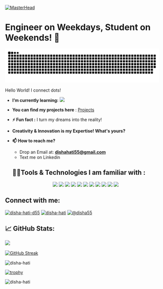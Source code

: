 
[![MasterHead](https://i.imgur.com/cVve0WY.png)](https://disha-hati-portfolio.netlify.app/)
# Engineer on Weekdays, Student on Weekends! 🚀



<div align="center">
    <img src="https://github.com/1999AZZAR/1999AZZAR/blob/readme/resources/img/grid-snake.svg" alt="snake">
</div>

<p>Hello World! I connect dots! </p>

- <b>I’m currently learning:</b>  <img src="https://camo.githubusercontent.com/2abe53f4176fd7b9639f1c316e77574575c1c99c660e03fefa08299045988ba5/68747470733a2f2f696d672e736869656c64732e696f2f62616467652f4e6578742d626c61636b3f7374796c653d666f722d7468652d6261646765266c6f676f3d6e6578742e6a73266c6f676f436f6c6f723d7768697465"/>  

- <b>You can find my projects here</b> : <a href="https://github.com/Disha-Hati?tab=repositories">Projects</a>

- <b> ⚡ Fun fact :</b> I turn my dreams into the reality!
- <b>  Creativity & Innovation is my Expertise! What's yours? </b> 

- <b> 📫 How to reach me?</b>
   - Drop an Email at: **dishahati55@gmail.com**
  - Text me on Linkedin

  <h2> 🐱‍💻Tools & Technologies I am familiar with : </h2>

  <p align="center">

   <img src="https://camo.githubusercontent.com/94255ec6b3c759a685d09b160102f6780416030ba75119a1d9d05cd1d2345e5a/68747470733a2f2f696d672e736869656c64732e696f2f62616467652f4a6176612d4544384230303f7374796c653d666f722d7468652d6261646765266c6f676f3d6a617661266c6f676f436f6c6f723d7768697465"/> 
   <img src="https://camo.githubusercontent.com/77a94341662845d3740986b84d8219c0fd4a0a9e4af8e5411c24cec0faee2129/68747470733a2f2f696d672e736869656c64732e696f2f62616467652f4a6176615363726970742d3332333333303f7374796c653d666f722d7468652d6261646765266c6f676f3d6a617661736372697074266c6f676f436f6c6f723d463744463145"/>  
    <img src="https://camo.githubusercontent.com/6c3957842901e5baa389f3bb8758c8966683333b28493013062fcab5fab645e7/68747470733a2f2f696d672e736869656c64732e696f2f62616467652f52656163742d3230323332413f7374796c653d666f722d7468652d6261646765266c6f676f3d7265616374266c6f676f436f6c6f723d363144414642"/>
    <img src="https://camo.githubusercontent.com/2abe53f4176fd7b9639f1c316e77574575c1c99c660e03fefa08299045988ba5/68747470733a2f2f696d672e736869656c64732e696f2f62616467652f4e6578742d626c61636b3f7374796c653d666f722d7468652d6261646765266c6f676f3d6e6578742e6a73266c6f676f436f6c6f723d7768697465"/>  
   <img src="https://camo.githubusercontent.com/ff4ce3f023f28367db26fcca960568aa8c8c8fbaf419b9f255484e8830fdc0d7/68747470733a2f2f696d672e736869656c64732e696f2f62616467652f2d52656475782d3736344142433f7374796c653d666c61742d737175617265266c6f676f3d7265647578266c6f676f436f6c6f723d7768697465"/> 
 
  <img src="https://camo.githubusercontent.com/85f7d55972c294b45f6c2f5822b9c569f215a3ca256be9e3283c122a9f6e6fe1/68747470733a2f2f696d672e736869656c64732e696f2f62616467652f2d4e6f64656a732d3433383533643f7374796c653d666c61742d737175617265266c6f676f3d4e6f64652e6a73266c6f676f436f6c6f723d7768697465"/>  
    <img src="https://camo.githubusercontent.com/bfe6a48836e87b13a16f1f56f88fee428475c2ac29247992ec9b8bcc7154f881/68747470733a2f2f696d672e736869656c64732e696f2f62616467652f48544d4c352d4533344632363f7374796c653d666f722d7468652d6261646765266c6f676f3d68746d6c35266c6f676f436f6c6f723d7768697465"/> 
  <img src="https://camo.githubusercontent.com/472c222e8f240a48ae51cd9b082a1b857be809dcd851a25150890c2da50c13a5/68747470733a2f2f696d672e736869656c64732e696f2f62616467652f435353332d3135373242363f7374796c653d666f722d7468652d6261646765266c6f676f3d63737333266c6f676f436f6c6f723d7768697465"/> 
  <img src="https://camo.githubusercontent.com/6c62369c4e99b8a15e8bc2252842ba29e6af1a870849ba36b78e534304113437/68747470733a2f2f696d672e736869656c64732e696f2f62616467652f5461696c77696e645f4353532d3338423241433f7374796c653d666f722d7468652d6261646765266c6f676f3d7461696c77696e642d637373266c6f676f436f6c6f723d7768697465"/> 

   <img src="https://camo.githubusercontent.com/c1c08eb7625abe1a813e5ad05a94891aa127a37e0ce126b59ecda28233effdac/68747470733a2f2f696d672e736869656c64732e696f2f62616467652f4d7953514c2d3030303030463f7374796c653d666f722d7468652d6261646765266c6f676f3d6d7973716c266c6f676f436f6c6f723d7768697465"/> 

   <img src="https://camo.githubusercontent.com/f38298638f10774e1f0205a1111dff4a7675c0ed8600356f28e8276c2bab8235/68747470733a2f2f696d672e736869656c64732e696f2f62616467652f4769742d4630353033323f7374796c653d666f722d7468652d6261646765266c6f676f3d676974266c6f676f436f6c6f723d7768697465"/> 

 
  </p>

<h2>Connect with me:</h2>
<a href="https://linkedin.com/in/disha-hati-d55" target="blank"><img align="center" src="https://raw.githubusercontent.com/rahuldkjain/github-profile-readme-generator/master/src/images/icons/Social/linked-in-alt.svg" alt="disha-hati-d55" height="30" width="40" /></a>
<a href="https://www.leetcode.com/disha-hati" target="blank"><img align="center" src="https://raw.githubusercontent.com/rahuldkjain/github-profile-readme-generator/master/src/images/icons/Social/leet-code.svg" alt="disha-hati" height="30" width="40" /></a>
<a href="https://medium.com/@disha55" target="blank"><img align="center" src="https://raw.githubusercontent.com/rahuldkjain/github-profile-readme-generator/master/src/images/icons/Social/medium.svg" alt="@disha55" height="30" width="40" /></a>



<h2> 📈 GitHub Stats: </h2>
<p>
<!--<p align="left"> <img src="https://komarev.com/ghpvc/?username=disha-hati&label=Profile%20views&color=0e75b6&style=flat" alt="disha-hati" /> </p>-->

[![](https://visitcount.itsvg.in/api?id=disha-hati&label=Profile%20Views&color=1&icon=0&pretty=false)](https://visitcount.itsvg.in)

[![GitHub Streak](https://github-readme-streak-stats.herokuapp.com?user=Disha-Hati&theme=tokyonight)](https://git.io/streak-stats)

<img align="center" src="https://github-readme-stats.vercel.app/api?username=disha-hati&show_icons=true&locale=en&title_color=87ceeb&icon_color=6c5796&text_color=daf7dc&bg_color=220b3b&layout=compact" alt="disha-hati" />

[![trophy](https://github-profile-trophy.vercel.app/?username=disha-hati&theme=onedark&row=2&column=3)](https://github.com/disha-hati/github-profile-trophy)

<img align="left" src="https://github-readme-stats.vercel.app/api/top-langs?username=disha-hati&show_icons=true&locale=en&layout=compact&bg_color=220b3b&text_color=daf7dc" alt="disha-hati" />



</p>







